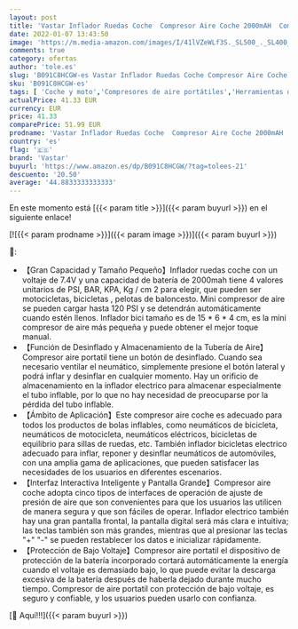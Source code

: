 ```yaml
---
layout: post
title: 'Vastar Inflador Ruedas Coche  Compresor Aire Coche 2000mAH  Compresor Aire Portatil  Utilizado para Neumáticos de Bicicleta  Motocicletas  Pelotas'
date: 2022-01-07 13:43:50
image: 'https://m.media-amazon.com/images/I/41lVZeWLf3S._SL500_._SL400_.jpg'
comments: true
category: ofertas
author: 'tole.es'
slug: 'B091C8HCGW-es Vastar Inflador Ruedas Coche Compresor Aire Coche 2000mAH...'
sku: 'B091C8HCGW-es'
tags: [ 'Coche y moto','Compresores de aire portátiles','Herramientas de neumáticos y ruedas','Herramientas para coche','bicicleta','vastar', ]
actualPrice: 41.33 EUR
currency: EUR
price: 41.33
comparePrice: 51.99 EUR
prodname: 'Vastar Inflador Ruedas Coche  Compresor Aire Coche 2000mAH  Compresor Aire Portatil  Utilizado para Neumáticos de Bicicleta  Motocicletas  Pelotas'
country: 'es'
flag: '🇪🇸'
brand: 'Vastar'
buyurl: 'https://www.amazon.es/dp/B091C8HCGW/?tag=tolees-21'
descuento: '20.50'
average: '44.8833333333333'
---
```


En este momento está [{{< param title >}}]({{< param buyurl >}}) en el siguiente enlace!

[![{{< param prodname >}}]({{< param image >}})]({{< param buyurl >}})

🔎:

- 【Gran Capacidad y Tamaño Pequeño】Inflador ruedas coche con un voltaje de 7.4V y una capacidad de batería de 2000mah tiene 4 valores unitarios de PSI, BAR, KPA, Kg / cm 2 para elegir, que pueden ser motocicletas, bicicletas , pelotas de baloncesto. Mini compresor de aire se pueden cargar hasta 120 PSI y se detendrán automáticamente cuando estén llenos. Inflador bici tamaño es de 15 * 6 * 4 cm, es la mini compresor de aire más pequeña y puede obtener el mejor toque manual.
- 【Función de Desinflado y Almacenamiento de la Tubería de Aire】Compresor aire portatil tiene un botón de desinflado. Cuando sea necesario ventilar el neumático, simplemente presione el botón lateral y podrá inflar y desinflar en cualquier momento. Hay un orificio de almacenamiento en la inflador electrico para almacenar especialmente el tubo inflable, por lo que no hay necesidad de preocuparse por la pérdida del tubo inflable.
- 【Ámbito de Aplicación】Este compresor aire coche es adecuado para todos los productos de bolas inflables, como neumáticos de bicicleta, neumáticos de motocicleta, neumáticos eléctricos, bicicletas de equilibrio para sillas de ruedas, etc. También inflador bicicletas electrico adecuado para inflar, reponer y desinflar neumáticos de automóviles, con una amplia gama de aplicaciones, que pueden satisfacer las necesidades de los usuarios en diferentes escenarios.
- 【Interfaz Interactiva Inteligente y Pantalla Grande】Compresor aire coche adopta cinco tipos de interfaces de operación de ajuste de presión de aire que son convenientes para que los usuarios las utilicen de manera segura y que son fáciles de operar. Inflador electrico también hay una gran pantalla frontal, la pantalla digital será más clara e intuitiva; las teclas también son más grandes, mientras que al presionar las teclas "+" "-" se pueden restablecer los datos e inicializar rápidamente.
- 【Protección de Bajo Voltaje】Compresor aire portatil el dispositivo de protección de la batería incorporado cortará automáticamente la energía cuando el voltaje es demasiado bajo, lo que puede evitar la descarga excesiva de la batería después de haberla dejado durante mucho tiempo. Compresor de aire portatil con protección de bajo voltaje, es seguro y confiable, y los usuarios pueden usarlo con confianza.

[🛒 Aquí!!!]({{< param buyurl >}})
